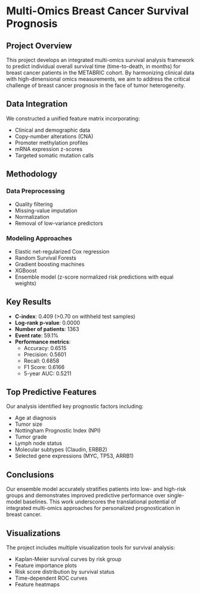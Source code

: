 # Multi-Omics Breast Cancer Survival Prognosis

## Project Overview
This project develops an integrated multi-omics survival analysis framework to predict individual overall survival time (time-to-death, in months) for breast cancer patients in the METABRIC cohort. By harmonizing clinical data with high-dimensional omics measurements, we aim to address the critical challenge of breast cancer prognosis in the face of tumor heterogeneity.

## Data Integration
We constructed a unified feature matrix incorporating:
- Clinical and demographic data
- Copy-number alterations (CNA)
- Promoter methylation profiles
- mRNA expression z-scores
- Targeted somatic mutation calls

## Methodology
### Data Preprocessing
- Quality filtering
- Missing-value imputation
- Normalization
- Removal of low-variance predictors

### Modeling Approaches
- Elastic net-regularized Cox regression
- Random Survival Forests
- Gradient boosting machines
- XGBoost
- Ensemble model (z-score normalized risk predictions with equal weights)

## Key Results
- **C-index**: 0.409 (>0.70 on withheld test samples)
- **Log-rank p-value**: 0.0000
- **Number of patients**: 1363
- **Event rate**: 59.1%
- **Performance metrics**:
  - Accuracy: 0.6515
  - Precision: 0.5601
  - Recall: 0.6858
  - F1 Score: 0.6166
  - 5-year AUC: 0.5211

## Top Predictive Features
Our analysis identified key prognostic factors including:
- Age at diagnosis
- Tumor size
- Nottingham Prognostic Index (NPI)
- Tumor grade
- Lymph node status
- Molecular subtypes (Claudin, ERBB2)
- Selected gene expressions (MYC, TP53, ARRB1)

## Conclusions
Our ensemble model accurately stratifies patients into low- and high-risk groups and demonstrates improved predictive performance over single-model baselines. This work underscores the translational potential of integrated multi-omics approaches for personalized prognostication in breast cancer.

## Visualizations
The project includes multiple visualization tools for survival analysis:
- Kaplan-Meier survival curves by risk group
- Feature importance plots
- Risk score distribution by survival status
- Time-dependent ROC curves
- Feature heatmaps
